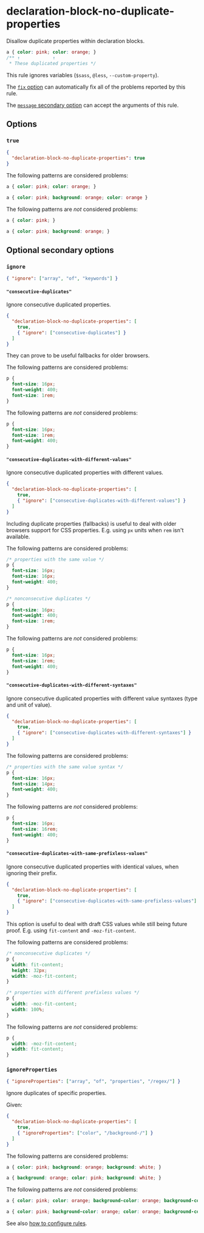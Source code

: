 # declaration-block-no-duplicate-properties

Disallow duplicate properties within declaration blocks.

<!-- prettier-ignore -->
```css
a { color: pink; color: orange; }
/** ↑            ↑
 * These duplicated properties */
```

This rule ignores variables (`$sass`, `@less`, `--custom-property`).

The [`fix` option](../../../docs/user-guide/options.md#fix) can automatically fix all of the problems reported by this rule.

The [`message` secondary option](../../../docs/user-guide/configure.md#message) can accept the arguments of this rule.

## Options

### `true`

```json
{
  "declaration-block-no-duplicate-properties": true
}
```

The following patterns are considered problems:

<!-- prettier-ignore -->
```css
a { color: pink; color: orange; }
```

<!-- prettier-ignore -->
```css
a { color: pink; background: orange; color: orange }
```

The following patterns are _not_ considered problems:

<!-- prettier-ignore -->
```css
a { color: pink; }
```

<!-- prettier-ignore -->
```css
a { color: pink; background: orange; }
```

## Optional secondary options

### `ignore`

```json
{ "ignore": ["array", "of", "keywords"] }
```

#### `"consecutive-duplicates"`

Ignore consecutive duplicated properties.

```json
{
  "declaration-block-no-duplicate-properties": [
    true,
    { "ignore": ["consecutive-duplicates"] }
  ]
}
```

They can prove to be useful fallbacks for older browsers.

The following patterns are considered problems:

<!-- prettier-ignore -->
```css
p {
  font-size: 16px;
  font-weight: 400;
  font-size: 1rem;
}
```

The following patterns are _not_ considered problems:

<!-- prettier-ignore -->
```css
p {
  font-size: 16px;
  font-size: 1rem;
  font-weight: 400;
}
```

#### `"consecutive-duplicates-with-different-values"`

Ignore consecutive duplicated properties with different values.

```json
{
  "declaration-block-no-duplicate-properties": [
    true,
    { "ignore": ["consecutive-duplicates-with-different-values"] }
  ]
}
```

Including duplicate properties (fallbacks) is useful to deal with older browsers support for CSS properties. E.g. using `px` units when `rem` isn't available.

The following patterns are considered problems:

<!-- prettier-ignore -->
```css
/* properties with the same value */
p {
  font-size: 16px;
  font-size: 16px;
  font-weight: 400;
}
```

<!-- prettier-ignore -->
```css
/* nonconsecutive duplicates */
p {
  font-size: 16px;
  font-weight: 400;
  font-size: 1rem;
}
```

The following patterns are _not_ considered problems:

<!-- prettier-ignore -->
```css
p {
  font-size: 16px;
  font-size: 1rem;
  font-weight: 400;
}
```

#### `"consecutive-duplicates-with-different-syntaxes"`

Ignore consecutive duplicated properties with different value syntaxes (type and unit of value).

```json
{
  "declaration-block-no-duplicate-properties": [
    true,
    { "ignore": ["consecutive-duplicates-with-different-syntaxes"] }
  ]
}
```

The following patterns are considered problems:

<!-- prettier-ignore -->
```css
/* properties with the same value syntax */
p {
  font-size: 16px;
  font-size: 14px;
  font-weight: 400;
}
```

The following patterns are _not_ considered problems:

<!-- prettier-ignore -->
```css
p {
  font-size: 16px;
  font-size: 16rem;
  font-weight: 400;
}
```

#### `"consecutive-duplicates-with-same-prefixless-values"`

Ignore consecutive duplicated properties with identical values, when ignoring their prefix.

```json
{
  "declaration-block-no-duplicate-properties": [
    true,
    { "ignore": ["consecutive-duplicates-with-same-prefixless-values"] }
  ]
}
```

This option is useful to deal with draft CSS values while still being future proof. E.g. using `fit-content` and `-moz-fit-content`.

The following patterns are considered problems:

<!-- prettier-ignore -->
```css
/* nonconsecutive duplicates */
p {
  width: fit-content;
  height: 32px;
  width: -moz-fit-content;
}
```

<!-- prettier-ignore -->
```css
/* properties with different prefixless values */
p {
  width: -moz-fit-content;
  width: 100%;
}
```

The following patterns are _not_ considered problems:

<!-- prettier-ignore -->
```css
p {
  width: -moz-fit-content;
  width: fit-content;
}
```

### `ignoreProperties`

```json
{ "ignoreProperties": ["array", "of", "properties", "/regex/"] }
```

Ignore duplicates of specific properties.

Given:

```json
{
  "declaration-block-no-duplicate-properties": [
    true,
    { "ignoreProperties": ["color", "/background-/"] }
  ]
}
```

The following patterns are considered problems:

<!-- prettier-ignore -->
```css
a { color: pink; background: orange; background: white; }
```

<!-- prettier-ignore -->
```css
a { background: orange; color: pink; background: white; }
```

The following patterns are _not_ considered problems:

<!-- prettier-ignore -->
```css
a { color: pink; color: orange; background-color: orange; background-color: white; }
```

<!-- prettier-ignore -->
```css
a { color: pink; background-color: orange; color: orange; background-color: white; }
```

See also [how to configure rules](../../../docs/user-guide/configure.md#rules).
